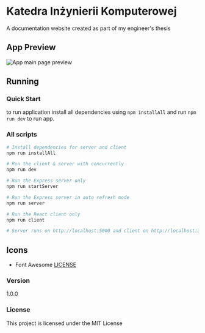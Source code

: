 # Katedra Inżynierii Komputerowej  

A documentation website created as part of my engineer's thesis

## App Preview  

![App main page preview](../KIK/docs/AppPreview.png)


## Running 

### Quick Start
to run application install all dependencies using `npm installAll` and run `npm run dev` to run app.

### All scripts

```bash
# Install dependencies for server and client
npm run installAll

# Run the client & server with concurrently
npm run dev

# Run the Express server only
npm run startServer

# Run the Express server in auto refresh mode
npm run server

# Run the React client only
npm run client

# Server runs on http://localhost:5000 and client on http://localhost:3000
```

## Icons 
 - Font Awesome [LICENSE](https://fontawesome.com/license)


### Version

1.0.0

### License

This project is licensed under the MIT License
